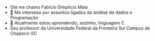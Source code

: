 - Olá me chamo Fabício Simplício Maia
- 👀 Me interesso por assuntos ligados da análise de dados e Programação
- 🌱 Atualmente estou aprendendo, sozinho, linguagem C
- Sou professor da Universidade Federal da Fronteira Sul  Campus de Chapecó-SC

<!---
maiafs/maiafs is a ✨ special ✨ repository because its `README.md` (this file) appears on your GitHub profile.
You can click the Preview link to take a look at your changes.
--->
